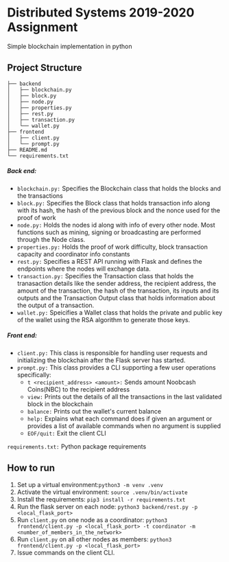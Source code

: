 # Distributed Systems 2019-2020 Assignment
Simple blockchain implementation in python
## Project Structure
```
├── backend
│   ├── blockchain.py
│   ├── block.py
│   ├── node.py
│   ├── properties.py
│   ├── rest.py
│   ├── transaction.py
│   └── wallet.py
├── frontend
│   ├── client.py
│   └── prompt.py
├── README.md
└── requirements.txt
```
##### Back end:
* `blockchain.py:` Specifies the Blockchain class that holds the blocks and the transactions
* `block.py:` Specifies the Block class that holds transaction info along with its hash, the hash of the previous block and the nonce used for the proof of work
* `node.py:` Holds the nodes id along with info of every other node. Most functions such as mining, signing or broadcasting are performed through the Node class.
* `properties.py:` Holds the proof of work difficulty, block transaction capacity and coordinator info constants
* `rest.py:` Specifies a REST API running with Flask and defines the endpoints where the nodes will exchange data.
* `transaction.py:` Specifies the Transaction class that holds the tranasaction details like the sender address, the recipient address, the amount of the transaction, the hash of the transaction, its inputs and its outputs and the Transaction Output class that holds information about the output of a transaction.
* `wallet.py:` Speicifies a Wallet class that holds the private and public key of the wallet using the RSA algorithm to generate those keys.
##### Front end:
* `client.py:` This class is responsible for handling user requests and initializing the blockchain after the Flask server has started.
* `prompt.py:` This class provides a CLI supporting a few user operations specifically:
    * `t <recipient_address> <amount>:` Sends amount Noobcash Coins(NBC) to the recipient address
    * `view:` Prints out the details of all the transactions in the last validated block in the blockchain
    * `balance:` Prints out the wallet's current balance
    * `help:` Explains what each command does if given an argument or provides a list of available commands when no argument is supplied
    * `EOF/quit:` Exit the client CLI

`requirements.txt:` Python package requirements

## How to run
1. Set up a virtual environment:`python3 -m venv .venv`
2. Activate the virtual environment: `source .venv/bin/activate`
3. Install the requirements: `pip3 install -r requirements.txt`
4. Run the flask server on each node: `python3 backend/rest.py -p <local_flask_port>`
5. Run `client.py` on one node as a coordinator: `python3 frontend/client.py -p <local_flask_port> -t coordinator -m <number_of_members_in_the_network>`
6. Run `client.py` on all other nodes as members: `python3 frontend/client.py -p <local_flask_port>`
7. Issue commands on the client CLI.
